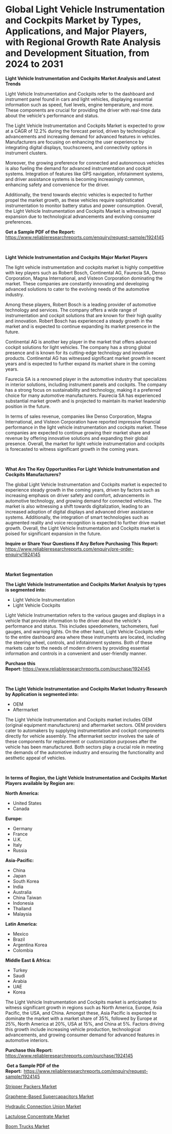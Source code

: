 <p><h1>Global Light Vehicle Instrumentation and Cockpits Market by Types, Applications, and Major Players, with Regional Growth Rate Analysis and Development Situation, from 2024 to 2031</h1></p><p><strong>Light Vehicle Instrumentation and Cockpits Market Analysis and Latest Trends</strong></p>
<p><p>Light Vehicle Instrumentation and Cockpits refer to the dashboard and instrument panel found in cars and light vehicles, displaying essential information such as speed, fuel levels, engine temperature, and more. These components are crucial for providing the driver with real-time data about the vehicle's performance and status.</p><p>The Light Vehicle Instrumentation and Cockpits Market is expected to grow at a CAGR of 12.2% during the forecast period, driven by technological advancements and increasing demand for advanced features in vehicles. Manufacturers are focusing on enhancing the user experience by integrating digital displays, touchscreens, and connectivity options in instrument clusters. </p><p>Moreover, the growing preference for connected and autonomous vehicles is also fueling the demand for advanced instrumentation and cockpit systems. Integration of features like GPS navigation, infotainment systems, and driver assistance systems is becoming increasingly common, enhancing safety and convenience for the driver.</p><p>Additionally, the trend towards electric vehicles is expected to further propel the market growth, as these vehicles require sophisticated instrumentation to monitor battery status and power consumption. Overall, the Light Vehicle Instrumentation and Cockpits Market is witnessing rapid expansion due to technological advancements and evolving consumer preferences.</p></p>
<p><strong>Get a Sample PDF of the Report:&nbsp;</strong> <a href="https://www.reliableresearchreports.com/enquiry/request-sample/1924145">https://www.reliableresearchreports.com/enquiry/request-sample/1924145</a></p>
<p>&nbsp;</p>
<p><strong>Light Vehicle Instrumentation and Cockpits Major Market Players</strong></p>
<p><p>The light vehicle instrumentation and cockpits market is highly competitive with key players such as Robert Bosch, Continental AG, Faurecia SA, Denso Corporation, Magna International, and Visteon Corporation dominating the market. These companies are constantly innovating and developing advanced solutions to cater to the evolving needs of the automotive industry.</p><p>Among these players, Robert Bosch is a leading provider of automotive technology and services. The company offers a wide range of instrumentation and cockpit solutions that are known for their high quality and innovation. Robert Bosch has experienced a steady growth in the market and is expected to continue expanding its market presence in the future.</p><p>Continental AG is another key player in the market that offers advanced cockpit solutions for light vehicles. The company has a strong global presence and is known for its cutting-edge technology and innovative products. Continental AG has witnessed significant market growth in recent years and is expected to further expand its market share in the coming years.</p><p>Faurecia SA is a renowned player in the automotive industry that specializes in interior solutions, including instrument panels and cockpits. The company has a strong focus on sustainability and technology, making it a preferred choice for many automotive manufacturers. Faurecia SA has experienced substantial market growth and is projected to maintain its market leadership position in the future.</p><p>In terms of sales revenue, companies like Denso Corporation, Magna International, and Visteon Corporation have reported impressive financial performance in the light vehicle instrumentation and cockpits market. These companies are expected to continue growing their market share and revenue by offering innovative solutions and expanding their global presence. Overall, the market for light vehicle instrumentation and cockpits is forecasted to witness significant growth in the coming years.</p></p>
<p>&nbsp;</p>
<p><strong>What Are The Key Opportunities For Light Vehicle Instrumentation and Cockpits Manufacturers?</strong></p>
<p><p>The global Light Vehicle Instrumentation and Cockpits market is expected to experience steady growth in the coming years, driven by factors such as increasing emphasis on driver safety and comfort, advancements in automotive technology, and growing demand for connected vehicles. The market is also witnessing a shift towards digitalization, leading to an increased adoption of digital displays and advanced driver assistance systems. Additionally, the integration of smart technologies such as augmented reality and voice recognition is expected to further drive market growth. Overall, the Light Vehicle Instrumentation and Cockpits market is poised for significant expansion in the future.</p></p>
<p><strong>Inquire or Share Your Questions If Any Before Purchasing This Report:</strong> <a href="https://www.reliableresearchreports.com/enquiry/pre-order-enquiry/1924145">https://www.reliableresearchreports.com/enquiry/pre-order-enquiry/1924145</a></p>
<p>&nbsp;</p>
<p><strong>Market Segmentation</strong></p>
<p><strong>The Light Vehicle Instrumentation and Cockpits Market Analysis by types is segmented into:</strong></p>
<p><ul><li>Light Vehicle Instrumentation</li><li>Light Vehicle Cockpits</li></ul></p>
<p><p>Light Vehicle Instrumentation refers to the various gauges and displays in a vehicle that provide information to the driver about the vehicle's performance and status. This includes speedometers, tachometers, fuel gauges, and warning lights. On the other hand, Light Vehicle Cockpits refer to the entire dashboard area where these instruments are located, including the steering wheel, controls, and infotainment systems. Both of these markets cater to the needs of modern drivers by providing essential information and controls in a convenient and user-friendly manner.</p></p>
<p><strong>Purchase this Report:&nbsp;</strong><a href="https://www.reliableresearchreports.com/purchase/1924145">https://www.reliableresearchreports.com/purchase/1924145</a></p>
<p>&nbsp;</p>
<p><strong>The Light Vehicle Instrumentation and Cockpits Market Industry Research by Application is segmented into:</strong></p>
<p><ul><li>OEM</li><li>Aftermarket</li></ul></p>
<p><p>The Light Vehicle Instrumentation and Cockpits market includes OEM (original equipment manufacturers) and aftermarket sectors. OEM providers cater to automakers by supplying instrumentation and cockpit components directly for vehicle assembly. The aftermarket sector involves the sale of these components for replacement or customization purposes after the vehicle has been manufactured. Both sectors play a crucial role in meeting the demands of the automotive industry and ensuring the functionality and aesthetic appeal of vehicles.</p></p>
<p>&nbsp;</p>
<p><strong>In terms of Region, the Light Vehicle Instrumentation and Cockpits Market Players available by Region are:</strong></p>
<p>
    <p> <strong> North America: </strong>
        <ul>
            <li>United States</li>
            <li>Canada</li>
        </ul>
        </p> 
    <p> <strong> Europe: </strong>
        <ul>
            <li>Germany</li>
            <li>France</li>
            <li>U.K.</li>
            <li>Italy</li>
            <li>Russia</li>
        </ul>
        </p> 
    <p> <strong> Asia-Pacific: </strong>
        <ul>
            <li>China</li>
            <li>Japan</li>
            <li>South Korea</li>
            <li>India</li>
            <li>Australia</li>
            <li>China Taiwan</li>
            <li>Indonesia</li>
            <li>Thailand</li>
            <li>Malaysia</li>
        </ul>
        </p> 
    <p> <strong> Latin America: </strong>
        <ul>
            <li>Mexico</li>
            <li>Brazil</li>
            <li>Argentina Korea</li>
            <li>Colombia</li>
        </ul>
        </p> 
    <p> <strong> Middle East & Africa: </strong>
        <ul>
            <li>Turkey</li>
            <li>Saudi</li>
            <li>Arabia</li>
            <li>UAE</li>
            <li>Korea</li>
        </ul>
    </p>
    </p>
<p><p>The Light Vehicle Instrumentation and Cockpits market is anticipated to witness significant growth in regions such as North America, Europe, Asia Pacific, the USA, and China. Amongst these, Asia Pacific is expected to dominate the market with a market share of 35%, followed by Europe at 25%, North America at 20%, USA at 15%, and China at 5%. Factors driving this growth include increasing vehicle production, technological advancements, and growing consumer demand for advanced features in automotive interiors.</p></p>
<p><strong>Purchase this Report: </strong><a href="https://www.reliableresearchreports.com/purchase/1924145">https://www.reliableresearchreports.com/purchase/1924145</a></p>
<p>&nbsp;<strong>Get a Sample PDF of the Report:&nbsp;&nbsp;</strong><a href="https://www.reliableresearchreports.com/enquiry/request-sample/1924145">https://www.reliableresearchreports.com/enquiry/request-sample/1924145</a></p>
<p><strong></strong></p>
<p><p><a href="https://valiant-lunge-8fe.notion.site/Stripper-Packers-Market-Size-Growing-and-Forecasted-for-period-from-2024-2031-and-provides-complet-aab3071a95564f489260be87266e8ff6">Stripper Packers Market</a></p><p><a href="https://artistic-helicopter-ca9.notion.site/Graphene-Based-Supercapacitors-Market-with-the-goal-of-estimating-the-market-size-and-future-growth--11ef6e16e09f4bb5bcf255b8e78b59e1">Graphene-Based Supercapacitors Market</a></p><p><a href="https://picayune-night-cbd.notion.site/Hydraulic-Connection-Union-Market-Research-Report-Unlocks-Analysis-on-the-Market-Financial-Status-M-9edd1fbf446b4c68baf6f5f47bb0b63c">Hydraulic Connection Union Market</a></p><p><a href="https://view.publitas.com/reportprime-1/lactulose-concentrate-market-size-growth-outlook-from-2024-to-2031-projecting-at-markets-trends-analysis-by-application-regional-outlook-and-revenue/">Lactulose Concentrate Market</a></p><p><a href="https://view.publitas.com/reportprime-1/boom-trucks-market-a-comprehensive-report-of-its-market-share-growth-trends-2024-2031/">Boom Trucks Market</a></p></p>